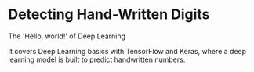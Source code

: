# Detecting Hand-Written Digits
 The 'Hello, world!' of Deep Learning

It covers Deep Learning basics with TensorFlow and Keras, where a deep learning model is built to predict handwritten numbers.

